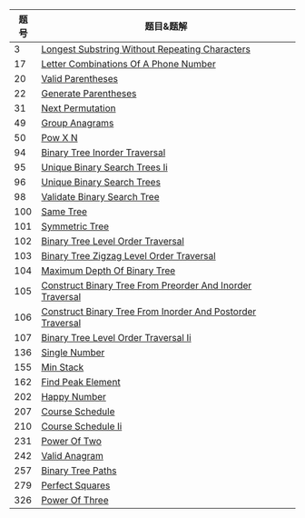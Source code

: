 | 题号 | 题目&题解                                                    |
| ---- | ------------------------------------------------------------ |
|  3 | [Longest Substring Without Repeating Characters](https://github.com/Kaiwenkevinz/MyLeetCode/blob/master/Questions/3.Longest_Substring_Without_Repeating_Characters.md) |
|  17 | [Letter Combinations Of A Phone Number](https://github.com/Kaiwenkevinz/MyLeetCode/blob/master/Questions/17.letter-combinations-of-a-phone-number.md) |
|  20 | [Valid Parentheses](https://github.com/Kaiwenkevinz/MyLeetCode/blob/master/Questions/20.valid-parentheses.md) |
|  22 | [Generate Parentheses](https://github.com/Kaiwenkevinz/MyLeetCode/blob/master/Questions/22.generate-parentheses.md) |
|  31 | [Next Permutation](https://github.com/Kaiwenkevinz/MyLeetCode/blob/master/Questions/31.next-permutation.py) |
|  49 | [Group Anagrams](https://github.com/Kaiwenkevinz/MyLeetCode/blob/master/Questions/49.Group_Anagrams.md) |
|  50 | [Pow X N](https://github.com/Kaiwenkevinz/MyLeetCode/blob/master/Questions/50.pow-x-n.py) |
|  94 | [Binary Tree Inorder Traversal](https://github.com/Kaiwenkevinz/MyLeetCode/blob/master/Questions/94.binary-tree-inorder-traversal.py) |
|  95 | [Unique Binary Search Trees Ii](https://github.com/Kaiwenkevinz/MyLeetCode/blob/master/Questions/95.unique-binary-search-trees-ii.py) |
|  96 | [Unique Binary Search Trees](https://github.com/Kaiwenkevinz/MyLeetCode/blob/master/Questions/96.unique-binary-search-trees.py) |
|  98 | [Validate Binary Search Tree](https://github.com/Kaiwenkevinz/MyLeetCode/blob/master/Questions/98.validate-binary-search-tree.py) |
|  100 | [Same Tree](https://github.com/Kaiwenkevinz/MyLeetCode/blob/master/Questions/100.same-tree.md) |
|  101 | [Symmetric Tree](https://github.com/Kaiwenkevinz/MyLeetCode/blob/master/Questions/101.symmetric-tree.md) |
|  102 | [Binary Tree Level Order Traversal](https://github.com/Kaiwenkevinz/MyLeetCode/blob/master/Questions/102.binary-tree-level-order-traversal.md) |
|  103 | [Binary Tree Zigzag Level Order Traversal](https://github.com/Kaiwenkevinz/MyLeetCode/blob/master/Questions/103.binary-tree-zigzag-level-order-traversal.md) |
|  104 | [Maximum Depth Of Binary Tree](https://github.com/Kaiwenkevinz/MyLeetCode/blob/master/Questions/104.maximum-depth-of-binary-tree.md) |
|  105 | [Construct Binary Tree From Preorder And Inorder Traversal](https://github.com/Kaiwenkevinz/MyLeetCode/blob/master/Questions/105.construct-binary-tree-from-preorder-and-inorder-traversal.py) |
|  106 | [Construct Binary Tree From Inorder And Postorder Traversal](https://github.com/Kaiwenkevinz/MyLeetCode/blob/master/Questions/106.construct-binary-tree-from-inorder-and-postorder-traversal.py) |
|  107 | [Binary Tree Level Order Traversal Ii](https://github.com/Kaiwenkevinz/MyLeetCode/blob/master/Questions/107.binary-tree-level-order-traversal-ii.py) |
|  136 | [Single Number](https://github.com/Kaiwenkevinz/MyLeetCode/blob/master/Questions/136.Single_Number.md) |
|  155 | [Min Stack](https://github.com/Kaiwenkevinz/MyLeetCode/blob/master/Questions/155.min-stack.md) |
|  162 | [Find Peak Element](https://github.com/Kaiwenkevinz/MyLeetCode/blob/master/Questions/162.find-peak-element.py) |
|  202 | [Happy Number](https://github.com/Kaiwenkevinz/MyLeetCode/blob/master/Questions/202.Happy_Number.py) |
|  207 | [Course Schedule](https://github.com/Kaiwenkevinz/MyLeetCode/blob/master/Questions/207.Course-Schedule.md) |
|  210 | [Course Schedule Ii](https://github.com/Kaiwenkevinz/MyLeetCode/blob/master/Questions/210.Course_Schedule_II.md) |
|  231 | [Power Of Two](https://github.com/Kaiwenkevinz/MyLeetCode/blob/master/Questions/231.power-of-two.py) |
|  242 | [Valid Anagram](https://github.com/Kaiwenkevinz/MyLeetCode/blob/master/Questions/242.Valid_Anagram.md) |
|  257 | [Binary Tree Paths](https://github.com/Kaiwenkevinz/MyLeetCode/blob/master/Questions/257.binary-tree-paths.py) |
|  279 | [Perfect Squares](https://github.com/Kaiwenkevinz/MyLeetCode/blob/master/Questions/279.perfect-squares.py) |
|  326 | [Power Of Three](https://github.com/Kaiwenkevinz/MyLeetCode/blob/master/Questions/326.power-of-three.py) |
